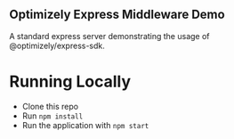 ## Optimizely Express Middleware Demo

A standard express server demonstrating the usage of @optimizely/express-sdk.

# Running Locally
- Clone this repo
- Run `npm install`
- Run the application with `npm start`
